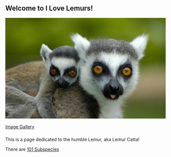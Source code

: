 ## Welcome to I Love Lemurs!

![BabyLemur](/images/baby-lemur-hitching-a-ride-with-mom.jpg)

[Image Gallery](/ImageGallery.md)


### 
This is a page dedicated to the humble Lemur, aka Lemur Catta!

There are [101 Subspecies](https://en.wikipedia.org/wiki/List_of_lemur_species)
